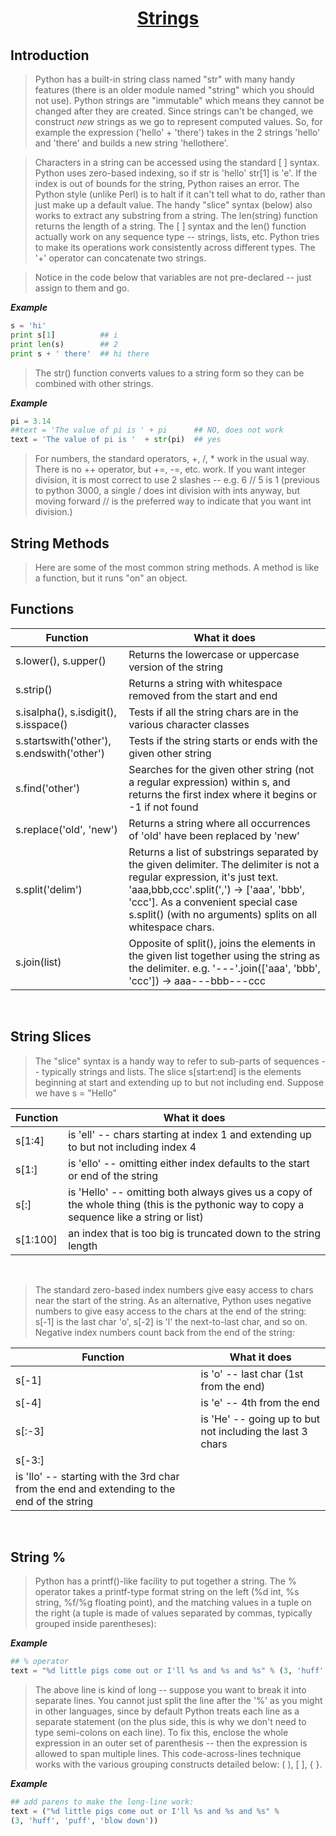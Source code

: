 <h1 align="center"><a href="#"> Strings </a></h1>

<h2>Introduction</h2>

>Python has a built-in string class named "str" with many handy features (there is an older module named "string" which you should not use). Python strings are "immutable" which means they cannot be changed after they are created. Since strings can't be changed, we construct *new* strings as we go to represent computed values. So, for example the expression ('hello' + 'there') takes in the 2 strings 'hello' and 'there' and builds a new string 'hellothere'.</br>

>Characters in a string can be accessed using the standard [ ] syntax. Python uses zero-based indexing, so if str is 'hello' str[1] is 'e'. If the index is out of bounds for the string, Python raises an error. The Python style (unlike Perl) is to halt if it can't tell what to do, rather than just make up a default value. The handy "slice" syntax (below) also works to extract any substring from a string. The len(string) function returns the length of a string. The [ ] syntax and the len() function actually work on any sequence type -- strings, lists, etc. Python tries to make its operations work consistently across different types. The '+' operator can concatenate two strings.</br>

>Notice in the code below that variables are not pre-declared -- just assign to them and go.</br>

 _**Example**_
```python
s = 'hi'
print s[1]          ## i
print len(s)        ## 2
print s + ' there'  ## hi there
```

>The str() function converts values to a string form so they can be combined with other strings.</br>

 _**Example**_
```python
pi = 3.14
##text = 'The value of pi is ' + pi      ## NO, does not work
text = 'The value of pi is '  + str(pi)  ## yes
```

>For numbers, the standard operators, +, /, * work in the usual way. There is no ++ operator, but +=, -=, etc. work. If you want integer division, it is most correct to use 2 slashes -- e.g. 6 // 5 is 1 (previous to python 3000, a single / does int division with ints anyway, but moving forward // is the preferred way to indicate that you want int division.)</br>

<h2>String Methods</h2>

>Here are some of the most common string methods. A method is like a function, but it runs "on" an object.</br>

<h2>Functions</h2>

| <center>Function </center>                          | <center>What it does</center>  
| :-------------                                      | :-------------                   
| <a>s.lower(), s.upper()</a>                         | Returns the lowercase or uppercase version of the string
| <a>s.strip()</a>                                    |Returns a string with whitespace removed from the start and end       
| <a>s.isalpha(), s.isdigit(), s.isspace()</a>        |Tests if all the string chars are in the various character classes    
| <a>s.startswith('other'), s.endswith('other')</a>   |Tests if the string starts or ends with the given other string     
| <a>s.find('other')</a>                              |Searches for the given other string (not a regular expression) within s, and returns the first index where it begins or -1 if not found       
| <a>s.replace('old', 'new') </a>                     |Returns a string where all occurrences of 'old' have been replaced by 'new'     
| <a>s.split('delim') </a>                            |Returns a list of substrings separated by the given delimiter. The delimiter is not a regular expression, it's just text. 'aaa,bbb,ccc'.split(',') -> ['aaa', 'bbb', 'ccc']. As a convenient special case s.split() (with no arguments) splits on all whitespace chars.
| <a>s.join(list) </a>                                |Opposite of split(), joins the elements in the given list together using the string as the delimiter. e.g. '---'.join(['aaa', 'bbb', 'ccc']) -> aaa---bbb---ccc

</br>

<h2>String Slices</h2>  

>The "slice" syntax is a handy way to refer to sub-parts of sequences -- typically strings and lists. The slice s[start:end] is the elements beginning at start and extending up to but not including end. Suppose we have s = "Hello"</br>

| <center>Function </center>       | <center>What it does</center>  
| :-------------                   | :-------------                   
| <a>s[1:4] </a>                   | is 'ell' -- chars starting at index 1 and extending up to but not including index 4
| <a>s[1:]</a>                     | is 'ello' -- omitting either index defaults to the start or end of the string      
| <a>s[:]</a>                      | is 'Hello' -- omitting both always gives us a copy of the whole thing (this is the pythonic way to copy a sequence like a string or list)    
| <a>s[1:100]</a>                  | an index that is too big is truncated down to the string length  

</br>

>The standard zero-based index numbers give easy access to chars near the start of the string. As an alternative, Python uses negative numbers to give easy access to the chars at the end of the string: s[-1] is the last char 'o', s[-2] is 'l' the next-to-last char, and so on. Negative index numbers count back from the end of the string:</br>

| <center>Function </center>    | <center>What it does</center>  
| :-------------                | :-------------                   
| <a>s[-1] </a>                 | is 'o' -- last char (1st from the end)
| <a>s[-4]</a>                  | is 'e' -- 4th from the end      
| <a>s[:-3]</a>                 | is 'He' -- going up to but not including the last 3 chars    
| <a>s[-3:]</a>  
| is 'llo' -- starting with the 3rd char from the end and extending to the end of the string 
</br>

<h2>String %</h2>

>Python has a printf()-like facility to put together a string. The % operator takes a printf-type format string on the left (%d int, %s string, %f/%g floating point), and the matching values in a tuple on the right (a tuple is made of values separated by commas, typically grouped inside parentheses):</br>

 _**Example**_
```python
## % operator
text = "%d little pigs come out or I'll %s and %s and %s" % (3, 'huff', 'puff', 'blow down')
```

>The above line is kind of long -- suppose you want to break it into separate lines. You cannot just split the line after the '%' as you might in other languages, since by default Python treats each line as a separate statement (on the plus side, this is why we don't need to type semi-colons on each line). To fix this, enclose the whole expression in an outer set of parenthesis -- then the expression is allowed to span multiple lines. This code-across-lines technique works with the various grouping constructs detailed below: ( ), [ ], { }.</br>

 _**Example**_
```python
## add parens to make the long-line work:
text = ("%d little pigs come out or I'll %s and %s and %s" %
(3, 'huff', 'puff', 'blow down'))
```

